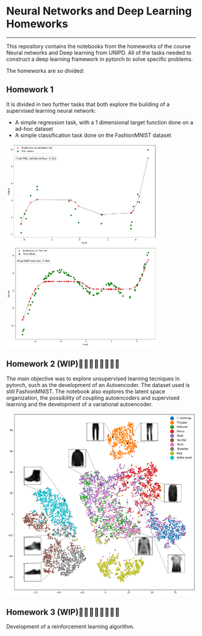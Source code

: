 # Neural Networks and Deep Learning Homeworks
***

This repository contains the notebooks from the homeworks of the course Neural networks and Deep learning from UNIPD. 
All of the tasks needed to construct a deep learning framework in pytorch to solve specific problems.

The homeworks are so divided:

## Homework 1
It is divided in two further tasks that both explore the building of a supervised learning neural network:
+ A simple regression task, with a 1 dimensional target function done on a ad-hoc dataset
+ A simple classification task done on the FashionMNIST dataset


<p float="left">
  <img src="Images/Regr_train.png" width="400" />
  <img src="Images/Regr_test.png"  width="400" /> 
</p>

## Homework 2 (WIP)🚧🚧🚧🚧🚧🚧🚧🚧
The main objective was to explore unsupervised learning tecniques in pytorch, such as the development of an Autoencoder. The dataset used is still FashionMNIST.
The notebook also explores the latent space organization, the possibility of coupling autoencoders and supervised learning and the development of a variational autoencoder.

<p float="left">
  <img src="Images/TSNE_autoenc.png" width="600" />
</p>

## Homework 3 (WIP)🚧🚧🚧🚧🚧🚧🚧🚧
Development of a reinforcement learning algorithm.

